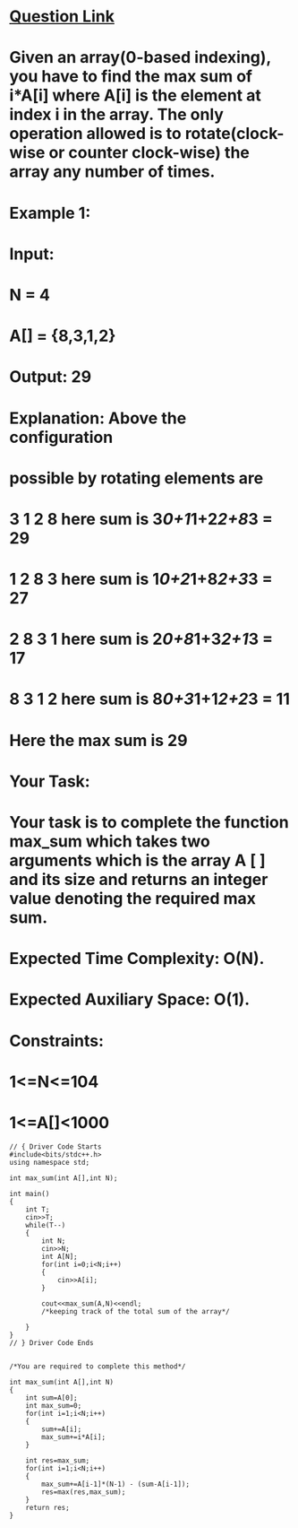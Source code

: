 # [Question Link](https://practice.geeksforgeeks.org/problems/max-sum-in-the-configuration/1/?track=amazon-arrays&batchId=192)

# Given an array(0-based indexing), you have to find the max sum of i*A[i] where A[i] is the element at index i in the array. The only operation allowed is to rotate(clock-wise or counter clock-wise) the array any number of times.

# Example 1:

# Input:
# N = 4
# A[] = {8,3,1,2}
# Output: 29
# Explanation: Above the configuration
# possible by rotating elements are
# 3 1 2 8 here sum is 3*0+1*1+2*2+8*3 = 29
# 1 2 8 3 here sum is 1*0+2*1+8*2+3*3 = 27
# 2 8 3 1 here sum is 2*0+8*1+3*2+1*3 = 17
# 8 3 1 2 here sum is 8*0+3*1+1*2+2*3 = 11
# Here the max sum is 29 
# Your Task:
# Your task is to complete the function max_sum which takes two arguments which is the array A [ ] and its size and returns an integer value denoting the required max sum.

# Expected Time Complexity: O(N).
# Expected Auxiliary Space: O(1).

# Constraints:
# 1<=N<=104
# 1<=A[]<1000

```
// { Driver Code Starts
#include<bits/stdc++.h>
using namespace std;

int max_sum(int A[],int N);

int main()
{
    int T;
    cin>>T;
    while(T--)
    {
        int N;
        cin>>N;
        int A[N];
        for(int i=0;i<N;i++)
        {
            cin>>A[i];
        }

        cout<<max_sum(A,N)<<endl;
        /*keeping track of the total sum of the array*/

    }
}
// } Driver Code Ends


/*You are required to complete this method*/

int max_sum(int A[],int N)
{
    int sum=A[0];
    int max_sum=0;
    for(int i=1;i<N;i++)
    {
        sum+=A[i];
        max_sum+=i*A[i];
    }

    int res=max_sum;
    for(int i=1;i<N;i++)
    {
        max_sum+=A[i-1]*(N-1) - (sum-A[i-1]);
        res=max(res,max_sum);
    }
    return res;
}
```